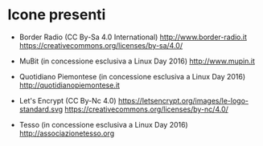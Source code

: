 # Icone presenti

* Border Radio (CC By-Sa 4.0 International)
http://www.border-radio.it
https://creativecommons.org/licenses/by-sa/4.0/

* MuBit (in concessione esclusiva a Linux Day 2016)
http://www.mupin.it

* Quotidiano Piemontese (in concessione esclusiva a Linux Day 2016)
http://quotidianopiemontese.it

* Let's Encrypt (CC By-Nc 4.0)
https://letsencrypt.org/images/le-logo-standard.svg
https://creativecommons.org/licenses/by-nc/4.0/

* Tesso (in concessione esclusiva a Linux Day 2016)
http://associazionetesso.org
